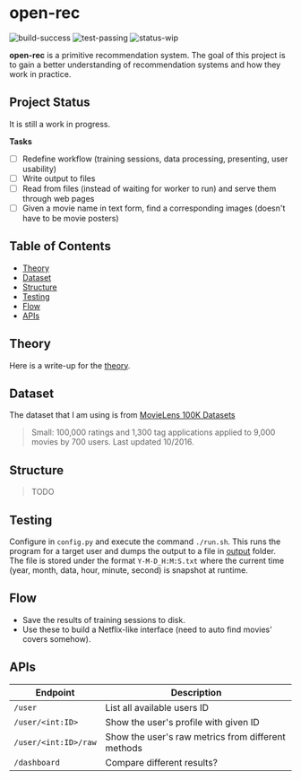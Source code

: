 # open-rec

![build-success](https://img.shields.io/badge/build-success-brightgreen.svg)
![test-passing](https://img.shields.io/badge/test-passing-brightgreen.svg)
![status-wip](https://img.shields.io/badge/status-work_in_progress-green.svg)

**open-rec** is a primitive recommendation system. The goal of this project is 
to gain a better understanding of recommendation systems and how they work in 
practice.

## Project Status

It is still a work in progress.

**Tasks**

- [ ] Redefine workflow (training sessions, data processing, presenting, user usability)
- [ ] Write output to files
- [ ] Read from files (instead of waiting for worker to run) and serve them through web pages
- [ ] Given a movie name in text form, find a corresponding images (doesn't have to be movie posters)

## Table of Contents

- [Theory](#theory)
- [Dataset](#dataset)
- [Structure](#structure)
- [Testing](#testing)
- [Flow](#flow)
- [APIs](#apis)

## Theory

Here is a write-up for the [theory](THEORY.md).

## Dataset

The dataset that I am using is from [MovieLens 100K 
Datasets](https://grouplens.org/datasets/movielens/)

> Small: 100,000 ratings and 1,300 tag applications applied to 9,000 movies by 
> 700 users. Last updated 10/2016.

## Structure

> TODO

## Testing

Configure in `config.py` and execute the command `./run.sh`.
This runs the program for a target user and dumps the output to a file in
[output](output) folder.
The file is stored under the format `Y-M-D_H:M:S.txt` where the current time
(year, month, data, hour, minute, second) is snapshot at runtime.

## Flow

- Save the results of training sessions to disk.
- Use these to build a Netflix-like interface (need to auto find movies' covers
  somehow).

## APIs

Endpoint | Description
--- | ---
`/user` | List all available users ID
`/user/<int:ID>` | Show the user's profile with given ID
`/user/<int:ID>/raw` | Show the user's raw metrics from different methods
`/dashboard` | Compare different results?
